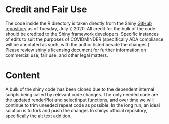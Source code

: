 # Credit and Fair Use

The code inside the R directory is taken directly from the Shiny [GitHub repository](https://github.com/rstudio/shiny) as of Tuesday, July 7, 2020. All credit for the bulk of the code should be credited to the Shiny framework developers. Specific instances of edits to suit the purposes of COVIDMINDER (specifically ADA compliance will be annotated as such, with the author listed beside the changes.) Please review shiny's licensing document for further information on commercial use, fair use, and other legal matters.

# Content

A bulk of the shiny code has been cloned due to the dependent internal scripts being called by relevant code changes. The only needed code are the updated renderPlot and selectInput functions, and over time we will continue to trim uneeded repeat code as possible. In the long run, an ideal solution is to fork and push the changes to shinys official repository, specifically the alt text addition.
